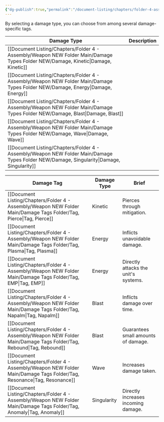 ```yaml
---
{"dg-publish":true,"permalink":"/document-listing/chapters/folder-4-assembly/weapon-new-folder-main/damage-type-new/"}
---
```


By selecting a damage type, you can choose from among several damage-specific tags.

| Damage Type             | Description |
| ----------------------- | ----------- |
| [[Document Listing/Chapters/Folder 4 - Assembly/Weapon NEW Folder Main/Damage Types Folder NEW/Damage, Kinetic\|Damage, Kinetic]]     |             |
| [[Document Listing/Chapters/Folder 4 - Assembly/Weapon NEW Folder Main/Damage Types Folder NEW/Damage, Energy\|Damage, Energy]]      |             |
| [[Document Listing/Chapters/Folder 4 - Assembly/Weapon NEW Folder Main/Damage Types Folder NEW/Damage, Blast\|Damage, Blast]]       |             |
| [[Document Listing/Chapters/Folder 4 - Assembly/Weapon NEW Folder Main/Damage Types Folder NEW/Damage, Wave\|Damage, Wave]]        |             |
| [[Document Listing/Chapters/Folder 4 - Assembly/Weapon NEW Folder Main/Damage Types Folder NEW/Damage, Singularity\|Damage, Singularity]] |             |

| Damage Tag         | Damage Type | Brief                                |
| ------------------ | ----------- | ------------------------------------ |
| [[Document Listing/Chapters/Folder 4 - Assembly/Weapon NEW Folder Main/Damage Tags Folder/Tag, Pierce\|Tag, Pierce]]    | Kinetic     | Pierces through mitigation.          |
| [[Document Listing/Chapters/Folder 4 - Assembly/Weapon NEW Folder Main/Damage Tags Folder/Tag, Plasma\|Tag, Plasma]]    | Energy      | Inflicts unavoidable damage.         |
| [[Document Listing/Chapters/Folder 4 - Assembly/Weapon NEW Folder Main/Damage Tags Folder/Tag, EMP\|Tag, EMP]]       | Energy      | Directly attacks the unit's systems. |
| [[Document Listing/Chapters/Folder 4 - Assembly/Weapon NEW Folder Main/Damage Tags Folder/Tag, Napalm\|Tag, Napalm]]    | Blast       | Inflicts damage over time.           |
| [[Document Listing/Chapters/Folder 4 - Assembly/Weapon NEW Folder Main/Damage Tags Folder/Tag, Rebound\|Tag, Rebound]]   | Blast       | Guarantees small amounts of damage.  |
| [[Document Listing/Chapters/Folder 4 - Assembly/Weapon NEW Folder Main/Damage Tags Folder/Tag, Resonance\|Tag, Resonance]] | Wave        | Increases damage taken.              |
| [[Document Listing/Chapters/Folder 4 - Assembly/Weapon NEW Folder Main/Damage Tags Folder/Tag, Anomaly\|Tag, Anomaly]]   | Singularity | Directly increases incoming damage.  |
